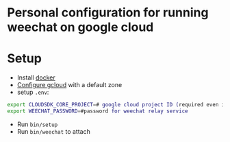 # Personal configuration for running weechat on google cloud

# Setup
* Install [docker](http://docs.docker.com/)
* [Configure gcloud](https://cloud.google.com/container-engine/docs/before-you-begin) with a default zone
* setup `.env`:
```bash
export CLOUDSDK_CORE_PROJECT=# google cloud project ID (required even if configured via gcloud)
export WEECHAT_PASSWORD=#password for weechat relay service
```
* Run `bin/setup`
* Run `bin/weechat` to attach

